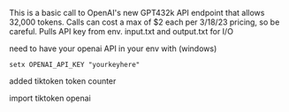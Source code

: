 This is a basic call to OpenAI's new GPT432k API endpoint that allows 32,000 tokens. Calls can cost a max of $2 each per 3/18/23 pricing, so be careful.  Pulls API key from env.  input.txt and output.txt for I/O

need to have your openai API in your env with (windows) 
```
setx OPENAI_API_KEY "yourkeyhere"
```
added tiktoken token counter

import tiktoken openai
